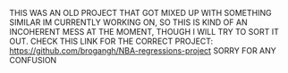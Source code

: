 THIS WAS AN OLD PROJECT THAT GOT MIXED UP WITH SOMETHING SIMILAR IM CURRENTLY WORKING ON, SO THIS IS KIND OF AN INCOHERENT MESS AT THE MOMENT, THOUGH I WILL TRY TO SORT IT OUT. CHECK THIS LINK FOR THE CORRECT PROJECT: https://github.com/brogangh/NBA-regressions-project
SORRY FOR ANY CONFUSION
